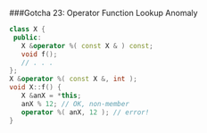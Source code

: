 ###Gotcha 23: Operator Function Lookup Anomaly

```c++
class X { 
 public:
   X &operator %( const X & ) const;
   void f();
   // . . .
};
X &operator %( const X &, int );
void X::f() {
   X &anX = *this;
   anX % 12; // OK, non-member
   operator %( anX, 12 ); // error!
}
```
